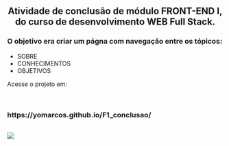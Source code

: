<h2 style="text-align:center">Atividade de conclusão de módulo FRONT-END I, do curso de desenvolvimento WEB Full Stack.</h2>

<h3>O objetivo era criar um págna com navegação entre os tópicos:</h3>
<ul>
<li> SOBRE</li>
<li> CONHECIMENTOS</li>
<li>OBJETIVOS</li>
</ul>
 <p>Acesse o projeto em:</p><br>
 <h3>https://yomarcos.github.io/F1_conclusao/</h3>
<img style="position: relative; left: 0; top:15px;" src="https://www.feevale.br/Comum/midias/6a7f34d6-a1dc-4638-8565-e7b1592e483d.jpg">
